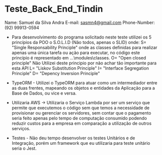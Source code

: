 # Teste_Back_End_Tindin

Name: Samuel da Silva Andra
E-mail: sasmn4@gmail.com
Phone-Number: (92) 99913-0594

 * Para desenvolvimento do programa solicitado neste teste utilizei os 5 princípios da POO o S.O.L.I.D (Não todos, apenas o SLID) onde:
 S= "Single Responsability Principle" onde as classes definidas para realizar apenas uma única tarefa ou ação para executar, no código este princípio é representado em ...\modules\classes.
 O= "Open closed principle" Não Utilizei deste principio por não achar tão importante para esta API
 L= "Liskov Substitution Principle" 
 I= "Interface Segregation Principle"
 D= "Depency Inversion Principle" 
 
 * TypeORM - Utilizei o TypeORM para atuar como um intermediador entre as duas frentes, mapeando os objetos e entidades da Aplicação para a Base de Dados, ou vice e versa.
 
 * Utilizaria AWS → Utilizaria o Serviço Lambda por ser um serviço que permite que executemos o código sem que temos a necessidade de provisionar ou gerenciar os servidores, sem contar que o pagamento seria feito apenas pelo tempo de computação consumido podendo reduzir custos para a empresa em comparação a utilização de outros serviços.
 
 * Testes - Não deu tempo desenvolver os testes Unitários e de Integração, porém um framework que eu utilizaria para teste unitário seria o Jest.
 

